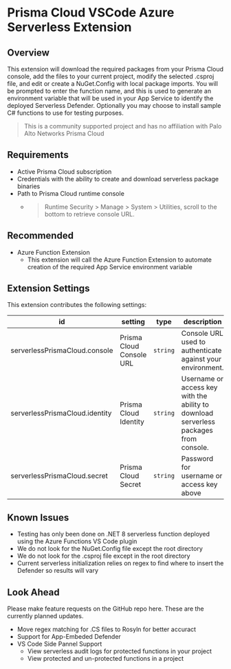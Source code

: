 # Prisma Cloud VSCode Azure Serverless Extension

## Overview

This extension will download the required packages from your Prisma Cloud console, add the files to your current project, modify the selected .csproj file, and edit or create a NuGet.Config with local package imports. 
You will be prompted to enter the function name, and this is used to generate an environment variable that will be used in your App Service to identify the deployed Serverless Defender. Optionally you may choose to 
install sample C# functions to use for testing purposes. 

> This is a community supported project and has no affiliation with Palo Alto Networks Prisma Cloud

## Requirements

- Active Prisma Cloud subscription
- Credentials with the ability to create and download serverless package binaries
- Path to Prisma Cloud runtime console
    - > Runtime Security > Manage > System > Utilities, scroll to the bottom to retrieve console URL. 

## Recommended

- Azure Function Extension 
    - This extension will call the Azure Function Extension to automate creation of the required App Service environment variable

## Extension Settings

This extension contributes the following settings:

 | id |  setting  | type | description |
 |----|-----------|------|-------------|
 | serverlessPrismaCloud.console | Prisma Cloud Console URL | `string` | Console URL used to authenticate against your environment.
 | serverlessPrismaCloud.identity | Prisma Cloud Identity | `string` | Username or access key with the ability to download serverless packages from console.
 | serverlessPrismaCloud.secret | Prisma Cloud Secret | `string` | Password for username or access key above

## Known Issues

* Testing has only been done on .NET 8 serverless function deployed using the Azure Functions VS Code plugin
* We do not look for the NuGet.Config file except the root directory
* We do not look for the .csproj file except in the root directory
* Current serverless initialization relies on regex to find where to insert the Defender so results will vary

## Look Ahead

Please make feature requests on the GitHub repo here. These are the currently planned updates.

- Move regex matching for .CS files to Rosyln for better accuract
- Support for App-Embeded Defender
- VS Code Side Pannel Support
    - View serverless audit logs for protected functions in your project
    - View protected and un-protected functions in a project
